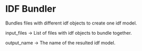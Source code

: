 # IDF Bundler

Bundles files with different idf objects to create one idf model.

input_files -> List of files with idf objects to bundle together.

output_name -> The name of the resulted idf model.
